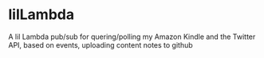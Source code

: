 # lilLambda
A lil Lambda pub/sub for quering/polling my Amazon Kindle and the Twitter API, based on events, uploading content notes to github
